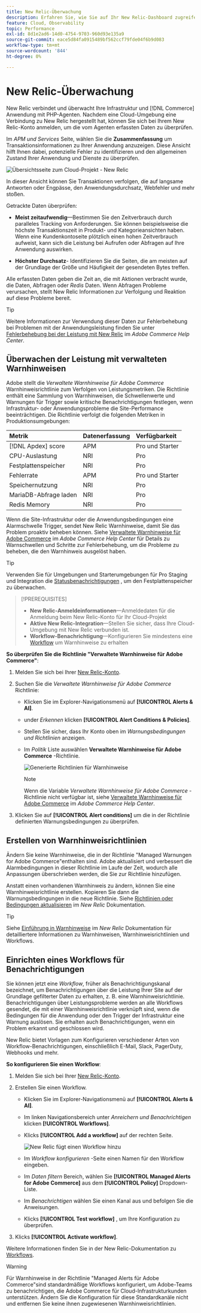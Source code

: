 ```yaml
---
title: New Relic-Überwachung
description: Erfahren Sie, wie Sie auf Ihr New Relic-Dashboard zugreifen und Daten aus Ihrer Adobe Commerce in einem Cloud-Infrastrukturprojekt analysieren können.
feature: Cloud, Observability
topic: Performance
exl-id: 8d1e2ad6-14d0-4754-9703-960d93e135a9
source-git-commit: eace5d84fa0915489bf562ccf79fde04f6b9d083
workflow-type: tm+mt
source-wordcount: '844'
ht-degree: 0%

---
```


# New Relic-Überwachung

New Relic verbindet und überwacht Ihre Infrastruktur und [!DNL Commerce] Anwendung mit PHP-Agenten. Nachdem eine Cloud-Umgebung eine Verbindung zu New Relic hergestellt hat, können Sie sich bei Ihrem New Relic-Konto anmelden, um die vom Agenten erfassten Daten zu überprüfen.

Im _APM und Services_ Seite, wählen Sie die **Zusammenfassung** um Transaktionsinformationen zu Ihrer Anwendung anzuzeigen. Diese Ansicht hilft Ihnen dabei, potenzielle Fehler zu identifizieren und den allgemeinen Zustand Ihrer Anwendung und Dienste zu überprüfen.

![Übersichtsseite zum Cloud-Projekt - New Relic](../../assets/new-relic/dashboard.png)

In dieser Ansicht können Sie Transaktionen verfolgen, die auf langsame Antworten oder Engpässe, den Anwendungsdurchsatz, Webfehler und mehr stoßen.

Getrackte Daten überprüfen:

- **Meist zeitaufwendig**—Bestimmen Sie den Zeitverbrauch durch paralleles Tracking von Anforderungen. Sie können beispielsweise die höchste Transaktionszeit in Produkt- und Kategorieansichten haben. Wenn eine Kundenkontoseite plötzlich einen hohen Zeitverbrauch aufweist, kann sich die Leistung bei Aufrufen oder Abfragen auf Ihre Anwendung auswirken.

- **Höchster Durchsatz**- Identifizieren Sie die Seiten, die am meisten auf der Grundlage der Größe und Häufigkeit der gesendeten Bytes treffen.

Alle erfassten Daten geben die Zeit an, die mit Aktionen verbracht wurde, die Daten, Abfragen oder _Redis_ Daten. Wenn Abfragen Probleme verursachen, stellt New Relic Informationen zur Verfolgung und Reaktion auf diese Probleme bereit.

>[!TIP]
>
>Weitere Informationen zur Verwendung dieser Daten zur Fehlerbehebung bei Problemen mit der Anwendungsleistung finden Sie unter [Fehlerbehebung bei der Leistung mit New Relic](https://experienceleague.adobe.com/docs/commerce-knowledge-base/kb/troubleshooting/miscellaneous/troubleshoot-performance-using-new-relic-on-magento-commerce.html) im _Adobe Commerce Help Center_.

## Überwachen der Leistung mit verwalteten Warnhinweisen

Adobe stellt die _Verwaltete Warnhinweise für Adobe Commerce_ Warnhinweisrichtlinie zum Verfolgen von Leistungsmetriken. Die Richtlinie enthält eine Sammlung von Warnhinweisen, die Schwellenwerte und Warnungen für Trigger sowie kritische Benachrichtigungen festlegen, wenn Infrastruktur- oder Anwendungsprobleme die Site-Performance beeinträchtigen. Die Richtlinie verfolgt die folgenden Metriken in Produktionsumgebungen:

| Metrik | Datenerfassung | Verfügbarkeit |
|:-------------------|:----------------|:----------------|
| [!DNL Apdex] score | APM | Pro und Starter |
| CPU-Auslastung | NRI | Pro |
| Festplattenspeicher | NRI | Pro |
| Fehlerrate | APM | Pro und Starter |
| Speichernutzung | NRI | Pro |
| MariaDB-Abfrage laden | NRI | Pro |
| Redis Memory | NRI | Pro |

Wenn die Site-Infrastruktur oder die Anwendungsbedingungen eine Alarmschwelle Trigger, sendet New Relic Warnhinweise, damit Sie das Problem proaktiv beheben können. Siehe [Verwaltete Warnhinweise für Adobe Commerce](https://experienceleague.adobe.com/docs/commerce-knowledge-base/kb/support-tools/managed-alerts/managed-alerts-for-magento-commerce.html) im _Adobe Commerce Help Center_ für Details zu Warnschwellen und Schritte zur Fehlerbehebung, um die Probleme zu beheben, die den Warnhinweis ausgelöst haben.

>[!TIP]
>
>Verwenden Sie für Umgebungen und Starterumgebungen für Pro Staging und Integration die [Statusbenachrichtigungen](../integrations/health-notifications.md) , um den Festplattenspeicher zu überwachen.

>[!PREREQUISITES]
>
>- **New Relic-Anmeldeinformationen**—Anmeldedaten für die Anmeldung beim New Relic-Konto für Ihr Cloud-Projekt
>- **Aktive New Relic-Integration**—Stellen Sie sicher, dass Ihre Cloud-Umgebung mit New Relic verbunden ist.
>- **Workflow-Benachrichtigung**—Konfigurieren Sie mindestens eine [Workflow](#set-up-a-workflow-for-notifications) um Warnhinweise zu erhalten

**So überprüfen Sie die Richtlinie &quot;Verwaltete Warnhinweise für Adobe Commerce&quot;**:

1. Melden Sie sich bei Ihrer [New Relic-Konto](https://login.newrelic.com/login).

1. Suchen Sie die _Verwaltete Warnhinweise für Adobe Commerce_ Richtlinie:

   - Klicken Sie im Explorer-Navigationsmenü auf **[!UICONTROL Alerts & AI]**.

   - under _Erkennen_ klicken **[!UICONTROL Alert Conditions & Policies]**.

   - Stellen Sie sicher, dass Ihr Konto oben im _Warnungsbedingungen und Richtlinien_ anzeigen.

   - Im _Politik_ Liste auswählen **Verwaltete Warnhinweise für Adobe Commerce** -Richtlinie.

     ![Generierte Richtlinien für Warnhinweise](../../assets/new-relic/managed-alerts-policy.png)

     >[!NOTE]
     >
     >Wenn die Variable _Verwaltete Warnhinweise für Adobe Commerce_ -Richtlinie nicht verfügbar ist, siehe [Verwaltete Warnhinweise für Adobe Commerce](https://experienceleague.adobe.com/docs/commerce-knowledge-base/kb/support-tools/managed-alerts/managed-alerts-for-magento-commerce.html) im _Adobe Commerce Help Center_.

1. Klicken Sie auf **[!UICONTROL Alert conditions]** um die in der Richtlinie definierten Warnungsbedingungen zu überprüfen.

## Erstellen von Warnhinweisrichtlinien

Ändern Sie keine Warnhinweise, die in der Richtlinie &quot;Managed Warnungen for Adobe Commerce&quot;enthalten sind. Adobe aktualisiert und verbessert die Alarmbedingungen in dieser Richtlinie im Laufe der Zeit, wodurch alle Anpassungen überschrieben werden, die Sie zur Richtlinie hinzufügen.

Anstatt einen vorhandenen Warnhinweis zu ändern, können Sie eine Warnhinweisrichtlinie erstellen. Kopieren Sie dann die Warnungsbedingungen in die neue Richtlinie. Siehe [Richtlinien oder Bedingungen aktualisieren](https://docs.newrelic.com/docs/alerts-applied-intelligence/new-relic-alerts/alert-policies/update-or-disable-policies-conditions/) im _New Relic_ Dokumentation.

>[!TIP]
>
>Siehe [Einführung in Warnhinweise](https://docs.newrelic.com/docs/alerts-applied-intelligence/new-relic-alerts/learn-alerts/alerts-concepts-workflow/) im _New Relic_ Dokumentation für detailliertere Informationen zu Warnhinweisen, Warnhinweisrichtlinien und Workflows.

## Einrichten eines Workflows für Benachrichtigungen

Sie können jetzt eine _Workflow_, früher als Benachrichtigungskanal bezeichnet, um Benachrichtigungen über die Leistung Ihrer Site auf der Grundlage gefilterter Daten zu erhalten, z. B. eine Warnhinweisrichtlinie. Benachrichtigungen über Leistungsprobleme werden an alle Workflows gesendet, die mit einer Warnhinweisrichtlinie verknüpft sind, wenn die Bedingungen für die Anwendung oder den Trigger der Infrastruktur eine Warnung auslösen. Sie erhalten auch Benachrichtigungen, wenn ein Problem erkannt und geschlossen wird.

New Relic bietet Vorlagen zum Konfigurieren verschiedener Arten von Workflow-Benachrichtigungen, einschließlich E-Mail, Slack, PagerDuty, Webhooks und mehr.

**So konfigurieren Sie einen Workflow**:

1. Melden Sie sich bei Ihrer [New Relic-Konto](https://login.newrelic.com/login).

1. Erstellen Sie einen Workflow.

   - Klicken Sie im Explorer-Navigationsmenü auf **[!UICONTROL Alerts & AI]**.

   - Im linken Navigationsbereich unter _Anreichern und Benachrichtigen_ klicken **[!UICONTROL Workflows]**.

   - Klicks **[!UICONTROL Add a workflow]** auf der rechten Seite.

     ![New Relic fügt einen Workflow hinzu](../../assets/new-relic/add-a-workflow.png)

   - Im _Workflow konfigurieren_ -Seite einen Namen für den Workflow eingeben.

   - Im _Daten filtern_ Bereich, wählen Sie **[!UICONTROL Managed Alerts for Adobe Commerce]** aus dem **[!UICONTROL Policy]** Dropdown-Liste.

   - Im _Benachrichtigen_ wählen Sie einen Kanal aus und befolgen Sie die Anweisungen.

   - Klicks **[!UICONTROL Test workflow]** , um Ihre Konfiguration zu überprüfen.

1. Klicks **[!UICONTROL Activate workflow]**.

Weitere Informationen finden Sie in der New Relic-Dokumentation zu [Workflows](https://docs.newrelic.com/docs/alerts-applied-intelligence/applied-intelligence/incident-workflows/incident-workflows/).

>[!WARNING]
>
>Für Warnhinweise in der Richtlinie &quot;Managed Alerts für Adobe Commerce&quot;sind standardmäßige Workflows konfiguriert, um Adobe-Teams zu benachrichtigen, die Adobe Commerce für Cloud-Infrastrukturkunden unterstützen. Ändern Sie die Konfiguration für diese Standardkanäle nicht und entfernen Sie keine ihnen zugewiesenen Warnhinweisrichtlinien.
